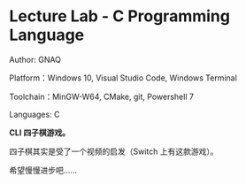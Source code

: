 # Lecture Lab - C Programming Language

Author: GNAQ

Platform：Windows 10, Visual Studio Code, Windows Terminal

Toolchain：MinGW-W64, CMake, git, Powershell 7

Languages: C

**CLI 四子棋游戏。**

四子棋其实是受了一个视频的启发（Switch 上有这款游戏）。

希望慢慢进步吧……
